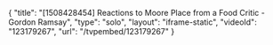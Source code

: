 {
    "title": "[1508428454] Reactions to Moore Place from a Food Critic - Gordon Ramsay",
    "type": "solo",
    "layout": "iframe-static",
    "videoId": "123179267",
    "url": "\/tvpembed\/123179267"
}